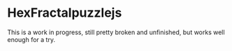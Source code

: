 # HexFractalpuzzlejs
This is a work in progress, still pretty broken and unfinished, but works well enough for a try.

